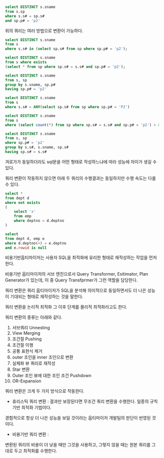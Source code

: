 ```sql
select DISTINCT s.sname
from s.sp
where s.s# = sp.s#
and sp.p# = 'p2'
```

위의 쿼리는 여러 방법으로 변환이 가능하다.

```sql
select DISTINCT s.sname
from s
where s.s# in (select sp.s# from sp where sp.p# = 'p2');

select DISTINCT s.sname
from s where exists
(select * from sp where sp.s# = s.s# and sp.p# = 'p2');

select DISTINCT s.sname
from s, sp
group by s.sname, sp.p#
having sp.p# = 'p2'

select DISTINCT s.sname
from s
where s.s# = ANY(select sp.s# from sp where sp.p# = 'P2')

select DISTINCT s.sname
from s
where (select count(*) from sp where sp.s# = s.s# and sp.p# = 'p2') > 0;

select DISTINCT s.sname
from s, sp
where sp.p# = 'p2'
group by s.s#, s.sname, sp.s#
having sp.s# = s.s#
```

겨로가가 동일하더라도 sql문을 어떤 형태로 작성하느냐에 따라 성능에 차이가 생길 수 있다.

쿼리 변환이 작동하지 않으면 아래 두 쿼리의 수행결과는 동일하지만 수행 속도는 다를 수 있다.

```sql
select *
from dept d
where not exists
(
    select 'x'
    from emp
    where deptno = d.deptno
)

select
from dept d, emp e
where d.deptno(+) = e.deptno
and e.rowid is null
```

비용기반옵티마이저는 사용자 SQL을 최적화에 유리한 형태로 재작성하는 작업을 먼저 한다.

비용기반 옵티마이저의 서브 엔진으로서 Query Transformer, Esitimator, Plan Generator가 있는데, 이 중 Query Transfprmer가 그런 역할을 담당한다.

쿼리 변환은 쿼리 옵티마이저가 SQL을 분석해 의미적으로 동일하면서도 더 나은 성능이 기대되는 형태로 재작성하는 것을 말한다.

쿼리 변환을 논리적 최적화 그 이후 단계를 물리적 최적화라고도 한다.

쿼리 변환의 종류는 아래와 같다.

1. 서브쿼리 Unnesting
2. View Merging
3. 조건절 Pushing
4. 조건절 이행
5. 공통 표현식 제거
6. outer 조인을 inner 조인으로 변환
7. 실체화 뷰 쿼리로 재작성
8. Star 변환
9. Outer 조인 뷰에 대한 조인 조건 Pushdown
10. OR-Expansion

쿼리 변환은 크게 두 가지 방식으로 작동한다.

- 휴리스틱 쿼리 변환 :
  결과만 보장된다면 무조건 쿼리 변환을 수행한다. 일종의 규칙 기반 최적화 기법이다.

경험적으로 항상 더 나은 성능을 보일 것이라는 옵티마이저 개발팀의 판단이 반영된 것이다.

- 비용기반 쿼리 변환 :

변환된 쿼리의 비용이 더 낮을 때만 그것을 사용하고, 그렇지 않을 때는 원본 쿼리를 그대로 두고 최적화를 수행한다.
